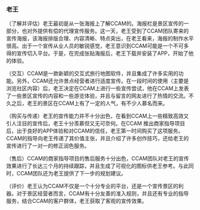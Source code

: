 ### 老王

（了解并评估）老王最初是从一张海报上了解CCAM的。海报栏是景区宣传的一部分，也对外提供有偿的代理宣传服务。这一天，老王受到了CCAM团队寄来的宣传海报，该海报排版合理、内容清晰、特点突出，在老王看来，海报的制作水平很高。出于一个宣传从业人员的敏锐感觉，老王意识到CCAM可能是一个不可多得的宣传切入平台。于是，在完成张贴海报后，老王下载并安装了APP，开始了他的体验。

（交互）CCAM是一款新颖的交互式旅行地图软件，并且集成了许多实用的功能。另外，CCAM还允许景点经营者进行适度宣传。在一段时间的使用（主要是浏览社区内容）后，老王决定在CCAM上进行一些宣传尝试，他在CCAM上发表了一些景区宣传的内容和一些游览体验，并且与留言的网友进行了热情的交流。不久之后，老王的景区在CCAM上有了一定的人气，有不少人慕名而来。

（购买与传递）老王的宣传能力并不十分出色，在看到CCAM上一些精致高效又引人注目的宣传后，老王十分羡慕但又无可奈何。在CCAM 推出商家指导项目后，出于良好的APP体验和对CCAM的信任，老王第一时间购买了这项服务。CCAM的指导向老王传递了其价值主张，并且介绍了许多创作技巧，还给老王的宣传进行了一对一的修正润色服务。

（售后）CCAM的商家指导项目的售后服务十分出色，CCAM团队对老王的宣传效果进行了长达三个月的持续跟踪，并且生成了可视化的图标供老王参考。与此同时，CCAM团队还为老王提供了下一步的规划建议。

（评价）老王认为CCAM不仅是一个十分专业的平台，还是一个宣传景区的利器。对于景区经营者而言，CCAM有十分友善的准入规则，并且还有专业的指导服务，结合CCAM的客户群体，老王获取了客观的宣传效果。